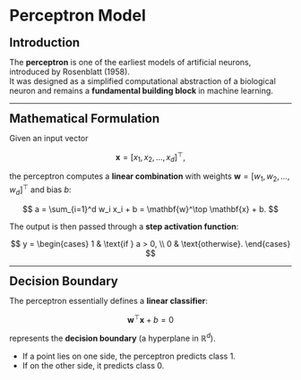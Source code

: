 # Perceptron Model

**<span style="font-size:1.5em;">Introduction</span>**

The **perceptron** is one of the earliest models of artificial neurons, introduced by Rosenblatt (1958).  
It was designed as a simplified computational abstraction of a biological neuron and remains a **fundamental building block** in machine learning.  

---

**<span style="font-size:1.5em;">Mathematical Formulation</span>**

Given an input vector  

$$
\mathbf{x} = [x_1, x_2, \ldots, x_d]^\top,
$$  

the perceptron computes a **linear combination** with weights $\mathbf{w} = [w_1, w_2, \ldots, w_d]^\top$ and bias $b$:

$$
a = \sum_{i=1}^d w_i x_i + b = \mathbf{w}^\top \mathbf{x} + b.
$$  

The output is then passed through a **step activation function**:

$$
y =
\begin{cases}
1 & \text{if } a > 0, \\
0 & \text{otherwise}.
\end{cases}
$$

---

**<span style="font-size:1.5em;">Decision Boundary</span>**

The perceptron essentially defines a **linear classifier**:  

$$
\mathbf{w}^\top \mathbf{x} + b = 0
$$  

represents the **decision boundary** (a hyperplane in $\mathbb{R}^d$).  
- If a point lies on one side, the perceptron predicts class 1.  
- If on the other side, it predicts class 0.  

